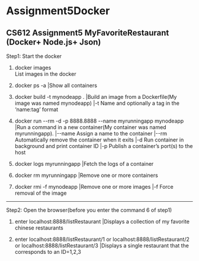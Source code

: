 # Assignment5Docker
CS612 Assignment5 MyFavoriteRestaurant (Docker+ Node.js+ Json)
-----------------------------------------------------------------------------------------------------------------------------------
Step1: Start the docker
1. docker images                                                        
List images in the docker

2. docker ps -a                                                         |Show all containers

3. docker build -t mynodeapp .                                          |Build an image from a Dockerfile(My image was named mynodeapp)
                                                                        |-t Name and optionally a tag in the ‘name:tag’ format 
                                                                        
4. docker run --rm -d -p 8888.8888 --name myrunningapp mynodeapp        |Run a command in a new container(My container was named myrunningapp).
                                                                        |--name Assign a name to the container
                                                                        |--rm Automatically remove the container when it exits
                                                                        |-d Run container in background and print container ID
                                                                        |-p Publish a container’s port(s) to the host

5. docker logs myrunningapp                                             |Fetch the logs of a container

6. docker rm myrunningapp                                               |Remove one or more containers

7. docker rmi -f mynodeapp                                              |Remove one or more images
                                                                        |-f Force removal of the image

-------------------------------------------------------------------------------------------------------------------------------------
Step2: Open the browser(before you enter the command 6 of step1)
1. enter localhost:8888/listRestaurant
|Displays a collection of my favorite chinese restaurants

2. enter localhost:8888/listRestaurant/1 or localhost:8888/listRestaurant/2 or localhost:8888/listRestaurant/3 
|Displays a single restaurant that the corresponds to an ID=1,2,3 
                                                                        
